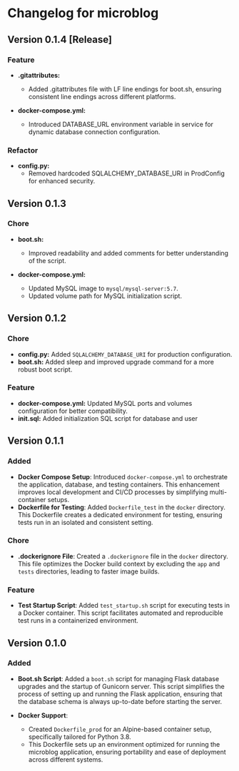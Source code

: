 # Changelog for microblog

## Version 0.1.4 [Release]

### Feature

- **.gitattributes:**
  - Added .gitattributes file with LF line endings for boot.sh, ensuring consistent line endings across different platforms.

- **docker-compose.yml:**
  - Introduced DATABASE_URL environment variable in service for dynamic database connection configuration.

### Refactor

- **config.py:**
  - Removed hardcoded SQLALCHEMY_DATABASE_URI in ProdConfig for enhanced security.

## Version 0.1.3

### Chore

- **boot.sh:**
  - Improved readability and added comments for better understanding of the script.

- **docker-compose.yml:**
  - Updated MySQL image to `mysql/mysql-server:5.7`.
  - Updated volume path for MySQL initialization script.

## Version 0.1.2

### Chore
- **config.py:** Added `SQLALCHEMY_DATABASE_URI` for production configuration.
- **boot.sh:** Added sleep and improved upgrade command for a more robust boot script.

### Feature
- **docker-compose.yml:** Updated MySQL ports and volumes configuration for better compatibility.
- **init.sql:** Added initialization SQL script for database and user

## Version 0.1.1

### Added
- **Docker Compose Setup**: Introduced `docker-compose.yml` to orchestrate the application, database, and testing containers. This enhancement improves local development and CI/CD processes by simplifying multi-container setups.
- **Dockerfile for Testing**: Added `Dockerfile_test` in the `docker` directory. This Dockerfile creates a dedicated environment for testing, ensuring tests run in an isolated and consistent setting.

### Chore
- **.dockerignore File**: Created a `.dockerignore` file in the `docker` directory. This file optimizes the Docker build context by excluding the `app` and `tests` directories, leading to faster image builds.

### Feature
- **Test Startup Script**: Added `test_startup.sh` script for executing tests in a Docker container. This script facilitates automated and reproducible test runs in a containerized environment.

## Version 0.1.0

### Added

- **Boot.sh Script**: Added a `boot.sh` script for managing Flask database upgrades and the startup of Gunicorn server. This script simplifies the process of setting up and running the Flask application, ensuring that the database schema is always up-to-date before starting the server.

- **Docker Support**:
  - Created `Dockerfile_prod` for an Alpine-based container setup, specifically tailored for Python 3.8.
  - This Dockerfile sets up an environment optimized for running the microblog application, ensuring portability and ease of deployment across different systems.
